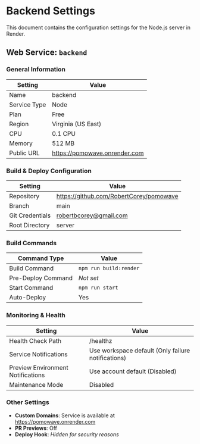 # Backend Settings

This document contains the configuration settings for the Node.js server in Render.

## Web Service: `backend`

### General Information

| Setting | Value |
|---------|-------|
| Name | backend |
| Service Type | Node |
| Plan | Free |
| Region | Virginia (US East) |
| CPU | 0.1 CPU |
| Memory | 512 MB |
| Public URL | https://pomowave.onrender.com |

### Build & Deploy Configuration

| Setting | Value |
|---------|-------|
| Repository | https://github.com/RobertCorey/pomowave |
| Branch | main |
| Git Credentials | robertbcorey@gmail.com |
| Root Directory | server |

### Build Commands

| Command Type | Value |
|-------------|-------|
| Build Command | `npm run build:render` |
| Pre-Deploy Command | *Not set* |
| Start Command | `npm run start` |
| Auto-Deploy | Yes |

### Monitoring & Health

| Setting | Value |
|---------|-------|
| Health Check Path | /healthz |
| Service Notifications | Use workspace default (Only failure notifications) |
| Preview Environment Notifications | Use account default (Disabled) |
| Maintenance Mode | Disabled |

### Other Settings

- **Custom Domains**: Service is available at https://pomowave.onrender.com
- **PR Previews**: Off
- **Deploy Hook**: *Hidden for security reasons*